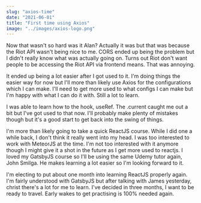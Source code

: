 ```yaml
---
slug: "axios-time"
date: "2021-06-01"
title: "First time using Axios"
image: "../images/axios-logo.png"
---
```

Now that wasn't so hard was it Alan? Actually it was but that was because the Riot API wasn't being nice to me. CORS ended up being the problem but I didn't really know what was actually going on. Turns out Riot don't want people to be accessing the Riot API via frontend means. That was annoying.

It ended up being a lot easier after I got used to it. I'm doing things the easier way for now but I'll more than likely use Axios for the configurations which I can make. I'll need to get more used to what configs I can make but I'm happy with what I can do it with. Still a lot to learn.

I was able to learn how to the hook, useRef. The .current caught me out a bit but I've got used to that now. I'll probably make plenty of mistakes though but it's a good start to get back into the swing of things. 

I'm more than likely going to take a quick ReactJS course. While I did one a while back, I don't think it really went into my head. I was too interested to work with MeteorJS at the time. I'm not too interested with it anymore though I might give it a shot in the future as I get more used to reactjs. I loved my GatsbyJS course so I'll be using the same Udemy tutor again, John Smilga. He makes learning a lot easier so I'm looking forward to it. 

I'm electing to put about one month into learning ReactJS properly again. I'm fairly understood with GatsbyJS but after talking with James yesterday, christ there's a lot for me to learn. I've decided in three months, I want to be ready to travel. Early wakes to get practising is 100% needed again. 